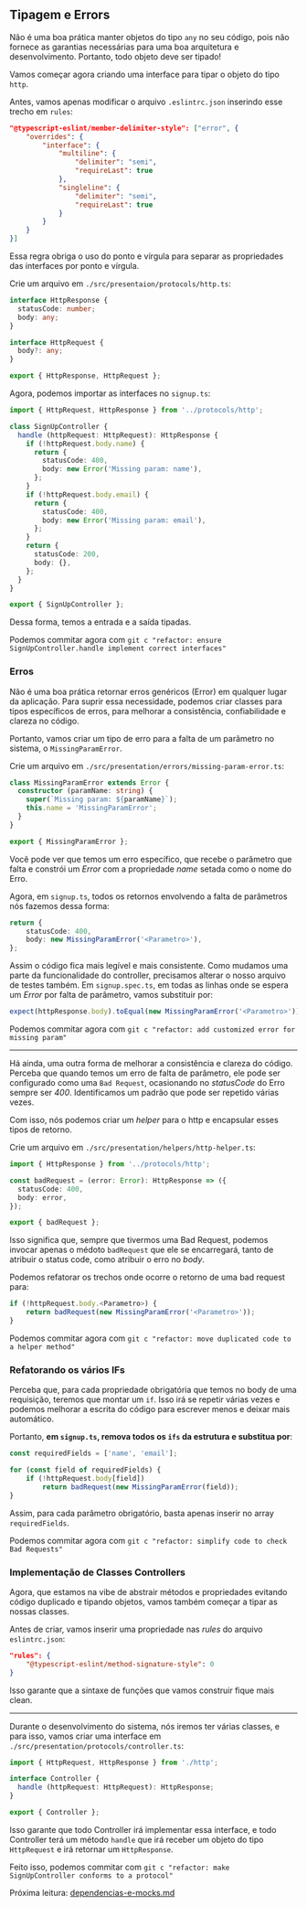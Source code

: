 ## Tipagem e Errors

Não é uma boa prática manter objetos do tipo `any` no seu código, pois não fornece as garantias necessárias para uma boa arquitetura e desenvolvimento. Portanto, todo objeto deve ser tipado!

Vamos começar agora criando uma interface para tipar o objeto do tipo `http`.

Antes, vamos apenas modificar o arquivo `.eslintrc.json` inserindo esse trecho em `rules`:
```JSON
"@typescript-eslint/member-delimiter-style": ["error", {
    "overrides": {
        "interface": {
            "multiline": {
                "delimiter": "semi",
                "requireLast": true
            },
            "singleline": {
                "delimiter": "semi",
                "requireLast": true
            }
        }
    }
}]
```

Essa regra obriga o uso do ponto e vírgula para separar as propriedades das interfaces por ponto e vírgula.


Crie um arquivo em `./src/presentaion/protocols/http.ts`:
```Typescript
interface HttpResponse {
  statusCode: number;
  body: any;
}

interface HttpRequest {
  body?: any;
}

export { HttpResponse, HttpRequest };
```

Agora, podemos importar as interfaces no `signup.ts`:
```Typescript
import { HttpRequest, HttpResponse } from '../protocols/http';

class SignUpController {
  handle (httpRequest: HttpRequest): HttpResponse {
    if (!httpRequest.body.name) {
      return {
        statusCode: 400,
        body: new Error('Missing param: name'),
      };
    }
    if (!httpRequest.body.email) {
      return {
        statusCode: 400,
        body: new Error('Missing param: email'),
      };
    }
    return {
      statusCode: 200,
      body: {},
    };
  }
}

export { SignUpController };
```

Dessa forma, temos a entrada e a saída tipadas.

Podemos commitar agora com `git c "refactor: ensure SignUpController.handle implement correct interfaces"`


### Erros

Não é uma boa prática retornar erros genéricos (Error) em qualquer lugar da aplicação. Para suprir essa necessidade, podemos criar classes para tipos específicos de erros, para melhorar a consistência, confiabilidade e clareza no código.

Portanto, vamos criar um tipo de erro para a falta de um parâmetro no sistema, o `MissingParamError`.

Crie um arquivo em `./src/presentation/errors/missing-param-error.ts`:
```Typescript
class MissingParamError extends Error {
  constructor (paramName: string) {
    super(`Missing param: ${paramName}`);
    this.name = 'MissingParamError';
  }
}

export { MissingParamError };
```

Você pode ver que temos um erro específico, que recebe o parâmetro que falta e constrói um _Error_ com a propriedade _name_ setada como o nome do Erro.

Agora, em `signup.ts`, todos os retornos envolvendo a falta de parâmetros nós fazemos dessa forma:
```Typescript
return {
    statusCode: 400,
    body: new MissingParamError('<Parametro>'),
};
```

Assim o código fica mais legível e mais consistente. Como mudamos uma parte da funcionalidade do controller, precisamos alterar o nosso arquivo de testes também. Em `signup.spec.ts`, em todas as linhas onde se espera um _Error_ por falta de parâmetro, vamos substituir por:
```Typescript
expect(httpResponse.body).toEqual(new MissingParamError('<Parametro>'));
```

Podemos commitar agora com `git c "refactor: add customized error for missing param"`

---
Há ainda, uma outra forma de melhorar a consistência e clareza do código. Perceba que quando temos um erro de falta de parâmetro, ele pode ser configurado como uma `Bad Request`, ocasionando no _statusCode_ do Erro sempre ser _400_. Identificamos um padrão que pode ser repetido várias vezes.

Com isso, nós podemos criar um _helper_ para o http e encapsular esses tipos de retorno.

Crie um arquivo em `./src/presentation/helpers/http-helper.ts`:
```Typescript
import { HttpResponse } from '../protocols/http';

const badRequest = (error: Error): HttpResponse => ({
  statusCode: 400,
  body: error,
});

export { badRequest };
```

Isso significa que, sempre que tivermos uma Bad Request, podemos invocar apenas o médoto `badRequest` que ele se encarregará, tanto de atribuir o status code, como atribuir o erro no _body_.

Podemos refatorar os trechos onde ocorre o retorno de uma bad request para:
```Typescript
if (!httpRequest.body.<Parametro>) {
    return badRequest(new MissingParamError('<Parametro>'));
}
```

Podemos commitar agora com `git c "refactor: move duplicated code to a helper method"`


### Refatorando os vários IFs

Perceba que, para cada propriedade obrigatória que temos no body de uma requisição, teremos que montar um `if`. Isso irá se repetir várias vezes e podemos melhorar a escrita do código para escrever menos e deixar mais automático.

Portanto, **em `signup.ts`, remova todos os `ifs` da estrutura e substitua por**:
```Typescript
const requiredFields = ['name', 'email'];

for (const field of requiredFields) {
    if (!httpRequest.body[field])
        return badRequest(new MissingParamError(field));
}
```

Assim, para cada parâmetro obrigatório, basta apenas inserir no array `requiredFields`.

Podemos commitar agora com `git c "refactor: simplify code to check Bad Requests"`


### Implementação de Classes Controllers

Agora, que estamos na vibe de abstrair métodos e propriedades evitando código duplicado e tipando objetos, vamos também começar a tipar as nossas classes.

Antes de criar, vamos inserir uma propriedade nas _rules_ do arquivo `eslintrc.json`:
```JSON
"rules": {
    "@typescript-eslint/method-signature-style": 0
}
```

Isso garante que a sintaxe de funções que vamos construir fique mais clean.

---

Durante o desenvolvimento do sistema, nós iremos ter várias classes, e para isso, vamos criar uma interface em `./src/presentation/protocols/controller.ts`:
```Typescript
import { HttpRequest, HttpResponse } from './http';

interface Controller {
  handle (httpRequest: HttpRequest): HttpResponse;
}

export { Controller };
```

Isso garante que todo Controller irá implementar essa interface, e todo Controller terá um método `handle` que irá receber um objeto do tipo `HttpRequest` e irá retornar um `HttpResponse`.

Feito isso, podemos commitar com `git c "refactor: make SignUpController conforms to a protocol"`

Próxima leitura: [dependencias-e-mocks.md](./dependencias-e-mocks.md)